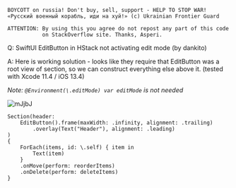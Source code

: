 ```
BOYCOTT on russia! Don't buy, sell, support - HELP TO STOP WAR!
«Русский военный корабль, иди на хуй!» (c) Ukrainian Frontier Guard

ATTENTION: By using this you agree do not repost any part of this code
           on StackOverflow site. Thanks, Asperi.
```

Q: SwiftUI EditButton in HStack not activating edit mode (by dankito)

A: Here is working solution - looks like they require that EditButton was a root view of section, so we can construct everything else above it. (tested with Xcode 11.4 / iOS 13.4)

*Note: `@Environment(\.editMode) var editMode` is not needed*

![mJjbJ](https://user-images.githubusercontent.com/62171579/170994818-7fc1b02b-c08a-4232-9616-5fbd3f5e45ee.png)

    Section(header:
        EditButton().frame(maxWidth: .infinity, alignment: .trailing)
            .overlay(Text("Header"), alignment: .leading)
    )
    {
        ForEach(items, id: \.self) { item in
            Text(item)
        }
        .onMove(perform: reorderItems)
        .onDelete(perform: deleteItems)
    }
